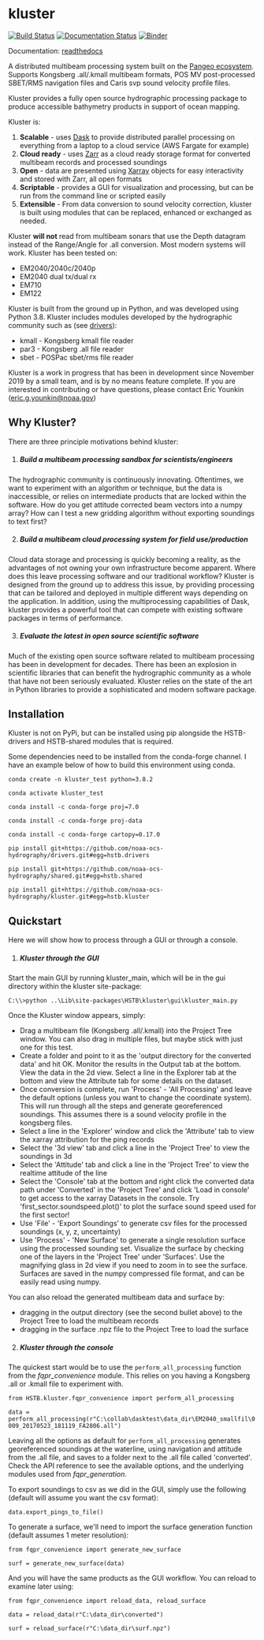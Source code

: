 # kluster

[![Build Status](https://travis-ci.com/noaa-ocs-hydrography/kluster.svg?branch=master)](https://travis-ci.com/noaa-ocs-hydrography/kluster)
[![Documentation Status](https://readthedocs.org/projects/kluster/badge/?version=latest)](https://kluster.readthedocs.io/en/latest/?badge=latest)
[![Binder](https://binder.pangeo.io/badge_logo.svg)](https://binder.pangeo.io/v2/gh/noaa-ocs-hydrography/kluster/master)

Documentation: [readthedocs](https://kluster.readthedocs.io/en/latest/) 

A distributed multibeam processing system built on the [Pangeo ecosystem](https://pangeo.io/). Supports Kongsberg .all/.kmall multibeam formats, POS MV post-processed SBET/RMS navigation files and Caris svp sound velocity profile files.

Kluster provides a fully open source hydrographic processing package to produce accessible bathymetry products in support of ocean mapping.

Kluster is:

1. **Scalable** - uses [Dask](https://dask.org/) to provide distributed parallel processing on everything from a laptop to a cloud service (AWS Fargate for example)
2. **Cloud ready** - uses [Zarr](https://zarr.readthedocs.io/en/stable/) as a cloud ready storage format for converted multibeam records and processed soundings
3. **Open** - data are presented using [Xarray](http://xarray.pydata.org/en/stable/) objects for easy interactivity and stored with Zarr, all open formats
4. **Scriptable** - provides a GUI for visualization and processing, but can be run from the command line or scripted easily
5. **Extensible** - From data conversion to sound velocity correction, kluster is built using modules that can be replaced, enhanced or exchanged as needed.

Kluster **will not** read from multibeam sonars that use the Depth datagram instead of the Range/Angle for .all conversion.  Most modern systems will work.  Kluster has been tested on:

- EM2040/2040c/2040p
- EM2040 dual tx/dual rx
- EM710
- EM122

Kluster is built from the ground up in Python, and was developed using Python 3.8.  Kluster includes modules developed by the hydrographic community such as (see [drivers](https://github.com/noaa-ocs-hydrography/drivers)):

- kmall - Kongsberg kmall file reader
- par3 - Kongsberg .all file reader
- sbet - POSPac sbet/rms file reader

Kluster is a work in progress that has been in development since November 2019 by a small team, and is by no means feature complete.  If you are interested in contributing or have questions, please contact Eric Younkin (eric.g.younkin@noaa.gov)

## Why Kluster?

There are three principle motivations behind kluster:

1. ##### Build a multibeam processing sandbox for scientists/engineers

The hydrographic community is continuously innovating.  Oftentimes, we want to experiment with an algorithm or technique, but the data is inaccessible, or relies on intermediate products that are locked within the software.  How do you get attitude corrected beam vectors into a numpy array?  How can I test a new gridding algorithm without exporting soundings to text first?

2. ##### Build a multibeam cloud processing system for field use/production

Cloud data storage and processing is quickly becoming a reality, as the advantages of not owning your own infrastructure become apparent.  Where does this leave processing software and our traditional workflow?  Kluster is designed from the ground up to address this issue, by providing processing that can be tailored and deployed in multiple different ways depending on the application.  In addition, using the multiprocessing capabilities of Dask, kluster provides a powerful tool that can compete with existing software packages in terms of performance.

3. ##### Evaluate the latest in open source scientific software

Much of the existing open source software related to multibeam processing has been in development for decades.  There has been an explosion in scientific libraries that can benefit the hydrographic community as a whole that have not been seriously evaluated.  Kluster relies on the state of the art in Python libraries to provide a sophisticated and modern software package.

## Installation

Kluster is not on PyPi, but can be installed using pip alongside the HSTB-drivers and HSTB-shared modules that is required.

Some dependencies need to be installed from the conda-forge channel.  I have an example below of how to build this environment using conda.

`conda create -n kluster_test python=3.8.2 `

`conda activate kluster_test `

`conda install -c conda-forge proj=7.0 `

`conda install -c conda-forge proj-data `

`conda install -c conda-forge cartopy=0.17.0 `

`pip install git+https://github.com/noaa-ocs-hydrography/drivers.git#egg=hstb.drivers `

`pip install git+https://github.com/noaa-ocs-hydrography/shared.git#egg=hstb.shared `

`pip install git+https://github.com/noaa-ocs-hydrography/kluster.git#egg=hstb.kluster `

## Quickstart

Here we will show how to process through a GUI or through a console.

1. ##### Kluster through the GUI

Start the main GUI by running kluster_main, which will be in the gui directory within the kluster site-package:

`C:\\>python ..\Lib\site-packages\HSTB\kluster\gui\kluster_main.py`

Once the Kluster window appears, simply:

- Drag a multibeam file (Kongsberg .all/.kmall) into the Project Tree window.  You can also drag in multiple files, but maybe stick with just one for this test.
- Create a folder and point to it as the 'output directory for the converted data' and hit OK.  Monitor the results in the Output tab at the bottom.  View the data in the 2d view.  Select a line in the Explorer tab at the bottom and view the Attribute tab for some details on the dataset.
- Once conversion is complete, run 'Process' - 'All Processing' and leave the default options (unless you want to change the coordinate system).  This will run through all the steps and generate georeferenced soundings.  This assumes there is a sound velocity profile in the kongsberg files.
- Select a line in the 'Explorer' window and click the 'Attribute' tab to view the xarray attribution for the ping records
- Select the '3d view' tab and click a line in the 'Project Tree' to view the soundings in 3d
- Select the 'Attitude' tab and click a line in the 'Project Tree' to view the realtime attitude of the line
- Select the 'Console' tab at the bottom and right click the converted data path under 'Converted' in the 'Project Tree' and click 'Load in console' to get access to the xarray Datasets in the console.  Try 'first_sector.soundspeed.plot()' to plot the surface sound speed used for the first sector!
- Use 'File' - 'Export Soundings' to generate csv files for the processed soundings (x, y, z, uncertainty)
- Use 'Process' - 'New Surface' to generate a single resolution surface using the processed sounding set.  Visualize the surface by checking one of the layers in the 'Project Tree' under 'Surfaces'.  Use the magnifying glass in 2d view if you need to zoom in to see the surface.  Surfaces are saved in the numpy compressed file format, and can be easily read using numpy.

You can also reload the generated multibeam data and surface by:

- dragging in the output directory (see the second bullet above) to the Project Tree to load the multibeam records
- dragging in the surface .npz file to the Project Tree to load the surface

2. ##### Kluster through the console

The quickest start would be to use the `perform_all_processing` function from the *fqpr_convenience* module.  This relies on you having a Kongsberg .all or .kmall file to experiment with.

`from HSTB.kluster.fqpr_convenience import perform_all_processing`

`data = perform_all_processing(r"C:\collab\dasktest\data_dir\EM2040_smallfil\0009_20170523_181119_FA2806.all")`

Leaving all the options as default for `perform_all_processing` generates georeferenced soundings at the waterline, using navigation and attitude from the .all file, and saves to a folder next to the .all file called 'converted'.  Check the API reference to see the available options, and the underlying modules used from *fqpr_generation*.

To export soundings to csv as we did in the GUI, simply use the following (default will assume you want the csv format):

`data.export_pings_to_file()`

To generate a surface, we'll need to import the surface generation function (default assumes 1 meter resolution):

`from fqpr_convenience import generate_new_surface`

`surf = generate_new_surface(data)`

And you will have the same products as the GUI workflow.  You can reload to examine later using:

`from fqpr_convenience import reload_data, reload_surface`

`data = reload_data(r"C:\data_dir\converted")`

`surf = reload_surface(r"C:\data_dir\surf.npz")`

